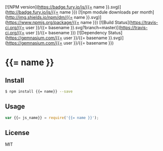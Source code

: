 [![NPM version](https://badge.fury.io/js/{{= name }}.svg)](http://badge.fury.io/js/{{= name }})
[![npm module downloads per month](http://img.shields.io/npm/dm/{{= name }}.svg)](https://www.npmjs.org/package/{{= name }})
[![Build Status](https://travis-ci.org/{{= user }}/{{= basename }}.svg?branch=master)](https://travis-ci.org/{{= user }}/{{= basename }})
[![Dependency Status](https://gemnasium.com/{{= user }}/{{= basename }}.svg)](https://gemnasium.com/{{= user }}/{{= basename }})

# {{= name }}

<!-- description -->

## Install

```sh
$ npm install {{= name}} --save
```

## Usage

```js
var {{= js_name}} = require('{{= name }}');
```

## License

MIT
